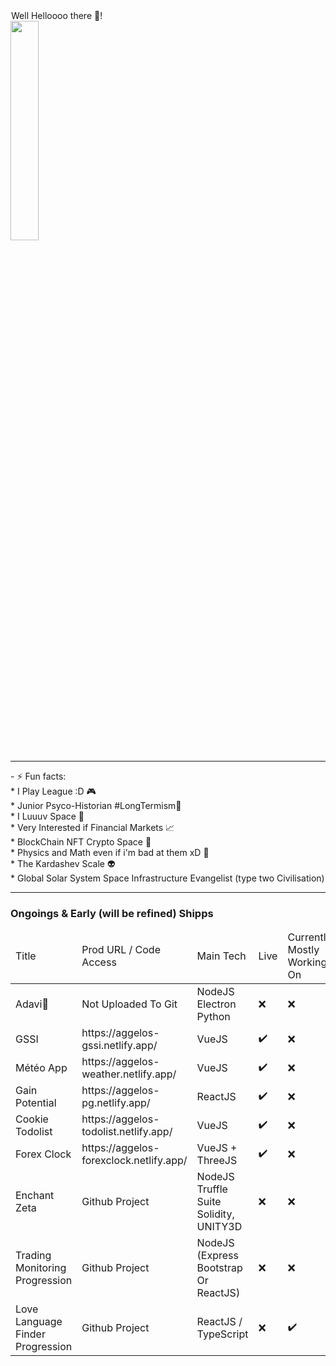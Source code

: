 <!DOCTYPE>
<html>
	<body container="fluid">
		<div class="row card">
    			<div>
				<span  style="text-align:center;border : 1px solid white">Well Helloooo there 👋!</span>
				<br/>
				<img 	width="30%" 
					heigth="30%" 
					src="https://user-images.githubusercontent.com/107952919/208421355-5aec41cb-2456-4c7d-9b54-0bb6206e7f8a.jpg"/>
			</div>
			<hr/>
			<div
				- 🌱 I’m currently learning Mostly JavaScript/ NodeJS / Blockchain Tech Web3 / ReactJS / UNITY3D / Solidity ETH<br/>
				- ⚡ Fun facts: <br/>
						* I Play League :D 🎮<br/>
						* Junior Psyco-Historian #LongTermism🧙<br/>
						* I Luuuv Space  🌌<br/>
						* Very Interested if Financial Markets 📈<br/>
						* BlockChain NFT Crypto Space 📒<br/>
						* Physics and Math even if i'm bad at them xD 🔭<br/>
						* The Kardashev Scale 👽<br/>
						* Global Solar System Space Infrastructure Evangelist (type two Civilisation)<br/>
			</div>
		</div>
	<hr>
	<h3>Ongoings & Early (will be refined) Shipps </h3>
		<div class="row card">
			<table>
				<thead>
					<tr><td>Title</td><td>Prod URL / Code Access</td> <td> Main Tech</td><td>Live</td><td>Currently Mostly Working On</td></tr>
				</thead>
				<tbody>	
<tr><td> Adavi💓	</td><td> Not Uploaded To Git </td> 	<td>NodeJS Electron Python</td>				<td> ❌ </td><td> ❌ </td></tr>
<tr><td> GSSI 		</td><td> https://aggelos-gssi.netlify.app/ </td> 	<td>VueJS</td>				<td> ✔️ </td><td> ❌ </td></tr>
<tr><td> Météo App 	</td><td> https://aggelos-weather.netlify.app/ </td> 	<td>VueJS</td>				<td> ✔️ </td><td> ❌ </td></tr>
<tr><td> Gain Potential</td> <td> https://aggelos-pg.netlify.app/</td> 		<td>ReactJS</td>			<td> ✔️ </td><td> ❌ </td></tr>
<tr><td> Cookie Todolist</td><td> https://aggelos-todolist.netlify.app/ </td> 	<td>VueJS</td> 				<td> ✔️ </td><td> ❌ </td></tr>
<tr><td> Forex Clock</td>    <td> https://aggelos-forexclock.netlify.app/ </td> <td>VueJS + ThreeJS</td>		<td> ✔️ </td><td> ❌ </td></tr>
<tr><td> Enchant Zeta</td>    <td> Github Project </td> <td>NodeJS Truffle Suite Solidity, UNITY3D</td> 		<td> ❌ </td><td> ❌ </td></tr>
<tr><td> Trading Monitoring <br>Progression</td>    <td> Github Project </td> <td>NodeJS (Express Bootstrap Or ReactJS)</td><td> ❌ </td><td> ❌ </td></tr>
<tr><td> Love Language Finder <br>Progression</td>    <td> Github Project </td> <td>ReactJS / TypeScript</td> 	<td> ❌ </td><td> ✔️ </td></tr>
				</tbody>
			</table>
		</div>
  	</body>
</html>

